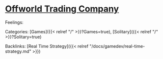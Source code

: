 # [Offworld Trading Company](https://www.offworldgame.com/)

Feelings:

Categories:
[Games]({{< relref "/" >}}?Games=true),
[Solitary]({{< relref "/" >}}?Solitary=true)

Backlinks:
[Real Time Strategy]({{< relref "/docs/gamedev/real-time-strategy.md" >}})